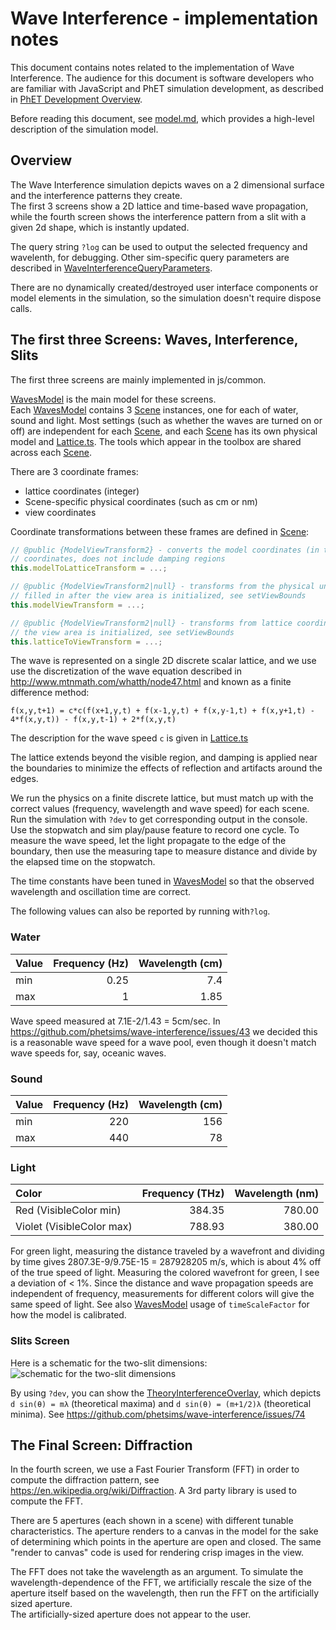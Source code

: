 # Wave Interference - implementation notes

This document contains notes related to the implementation of Wave Interference. The audience for this document is 
software developers who are familiar with JavaScript and PhET simulation development, as described in
[PhET Development Overview](https://github.com/phetsims/phet-info/blob/main/doc/phet-development-overview.md).

Before reading this document, see [model.md](https://github.com/phetsims/wave-interference/blob/main/doc/model.md), 
which provides a high-level description of the simulation model.

## Overview

The Wave Interference simulation depicts waves on a 2 dimensional surface and the interference patterns they create.  
The first 3 screens show a 2D lattice and time-based wave propagation, while the fourth screen shows the interference 
pattern from a slit with a given 2d shape, which is instantly updated.  

The query string `?log` can be used to output the selected frequency and wavelenth, for debugging.
Other sim-specific query parameters are described in
[WaveInterferenceQueryParameters](https://github.com/phetsims/wave-interference/blob/main/js/common/WaveInterferenceQueryParameters.js).

There are no dynamically created/destroyed user interface components or model elements in the simulation, so the
simulation doesn't require dispose calls.

## The first three Screens: Waves, Interference, Slits

The first three screens are mainly implemented in js/common.  

[WavesModel](https://github.com/phetsims/wave-interference/blob/main/js/waves/model/WavesModel.js) is the
main model for these screens.  
Each [WavesModel](https://github.com/phetsims/wave-interference/blob/main/js/waves/model/WavesModel.js)
contains 3 [Scene](https://github.com/phetsims/wave-interference/blob/main/js/common/model/Scene.js) instances, one for 
each of water, sound and light.  Most settings (such as whether the waves are turned on or off) are independent for each
[Scene](https://github.com/phetsims/wave-interference/blob/main/js/common/model/Scene.js), and each [Scene](https://github.com/phetsims/wave-interference/blob/main/js/common/model/Scene.js) has its own physical model and [Lattice.ts](https://github.com/phetsims/scenery-phet/blob/main/js/Lattice.ts).
The tools which appear in the toolbox are shared
across each [Scene](https://github.com/phetsims/wave-interference/blob/main/js/common/model/Scene.js). 

There are 3 coordinate frames:
* lattice coordinates (integer)
* Scene-specific physical coordinates (such as cm or nm)
* view coordinates

Coordinate transformations between these frames are defined in [Scene](https://github.com/phetsims/wave-interference/blob/main/js/common/model/Scene.js):
```js
// @public {ModelViewTransform2} - converts the model coordinates (in the units for this scene) to lattice
// coordinates, does not include damping regions
this.modelToLatticeTransform = ...;

// @public {ModelViewTransform2|null} - transforms from the physical units for this scene to view coordinates,
// filled in after the view area is initialized, see setViewBounds
this.modelViewTransform = ...;

// @public {ModelViewTransform2|null} - transforms from lattice coordinates to view coordinates, filled in after
// the view area is initialized, see setViewBounds
this.latticeToViewTransform = ...;
```

The wave is represented on a single 2D discrete scalar lattice, and we use use the discretization of the wave equation 
described in http://www.mtnmath.com/whatth/node47.html and known as a finite difference method:

```
f(x,y,t+1) = c*c(f(x+1,y,t) + f(x-1,y,t) + f(x,y-1,t) + f(x,y+1,t) - 4*f(x,y,t)) - f(x,y,t-1) + 2*f(x,y,t)
```
The description for the wave speed `c` is given in [Lattice.ts](https://github.com/phetsims/scenery-phet/blob/main/js/Lattice.ts)

The lattice extends beyond the visible region, and damping is applied near the boundaries to minimize the effects of
reflection and artifacts around the edges.

We run the physics on a finite discrete lattice, but must match up with the correct values (frequency, wavelength and
wave speed) for each scene.  Run the simulation with `?dev` to get corresponding output in the console.  Use the stopwatch 
and sim play/pause feature to record one cycle.  To measure the wave speed, let the light propagate to the edge of the 
boundary, then use the measuring tape to measure distance and divide by the elapsed time on the stopwatch.

The time constants have been tuned in [WavesModel](https://github.com/phetsims/wave-interference/blob/main/js/waves/model/WavesModel.js) so that the observed wavelength and oscillation time are 
correct.

The following values can also be reported by running with`?log`.

### Water
| Value | Frequency (Hz) | Wavelength (cm) |
| :--- | ---: | ---: |
| min | 0.25 | 7.4 |
| max | 1 | 1.85 |

Wave speed measured at 7.1E-2/1.43 = 5cm/sec.  In https://github.com/phetsims/wave-interference/issues/43 we decided this
is a reasonable wave speed for a wave pool, even though it doesn't match wave speeds for, say, oceanic waves.

### Sound
| Value | Frequency (Hz) | Wavelength (cm) |
| :--- | ---: | ---: |
| min | 220 | 156 |
| max | 440 | 78 |

### Light
| Color | Frequency (THz) | Wavelength (nm) | 
| :--- | ---: | ---: | 
| Red (VisibleColor min) | 384.35 | 780.00 | 
| Violet (VisibleColor max) | 788.93 | 380.00 | 

For green light, measuring the distance traveled by a wavefront and dividing by time gives 2807.3E-9/9.75E-15 = 287928205 m/s, which is about 4% off of the true speed of light.  Measuring the colored wavefront for green, I see a deviation of < 1%. Since the distance and wave propagation speeds are independent of frequency, measurements for different colors will
give the same speed of light.  See also [WavesModel](https://github.com/phetsims/wave-interference/blob/main/js/waves/model/WavesModel.js) usage of `timeScaleFactor` for how the model is calibrated.

### Slits Screen
Here is a schematic for the two-slit dimensions:
![schematic for the two-slit dimensions](images/slitDimensions.jpg?raw=true "Two-Slit Dimensions")

By using `?dev`, you can show the [TheoryInterferenceOverlay](https://github.com/phetsims/wave-interference/blob/main/js/slits/view/TheoryInterferenceOverlay.js), which depicts `d sin(θ) = mλ` (theoretical maxima) and `d sin(θ) = (m+1/2)λ` (theoretical minima). See https://github.com/phetsims/wave-interference/issues/74

## The Final Screen: Diffraction
In the fourth screen, we use a Fast Fourier Transform (FFT) in order to compute the diffraction pattern, see
https://en.wikipedia.org/wiki/Diffraction.  A 3rd party library is used to compute the FFT.

There are 5 apertures (each shown in a scene) with different tunable characteristics.  The aperture renders to a canvas
in the model for the sake of determining which points in the aperture are open and closed.  The same "render to canvas" 
code is used for rendering crisp images in the view.

The FFT does not take the wavelength as an argument.  To simulate the wavelength-dependence of the FFT, we artificially 
rescale the size of the aperture itself based on the wavelength, then run the FFT on the artificially sized aperture.  
The artificially-sized aperture does not appear to the user.
